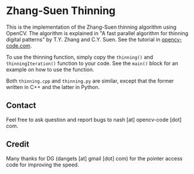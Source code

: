 Zhang-Suen Thinning
===================

This is the implementation of the Zhang-Suen thinning algorithm using OpenCV. The algorithm is explained in "A fast parallel algorithm for thinning digital patterns" by T.Y. Zhang and C.Y. Suen. See the tutorial in [opencv-code.com](http://opencv-code.com/quick-tips/implementation-of-thinning-algorithm-in-opencv/).

To use the thinning function, simply copy the `thinning()` and `thinningIteration()` function to your code. See the `main()` block for an example on how to use the function.

Both `thinning.cpp` and `thinning.py` are similar, except that the former written in C++ and the latter in Python.

Contact
-------
Feel free to ask question and report bugs to nash [at] opencv-code [dot] com.

Credit
------
Many thanks for DG (dangets [at] gmail [dot] com) for the pointer access code for improving the speed.
